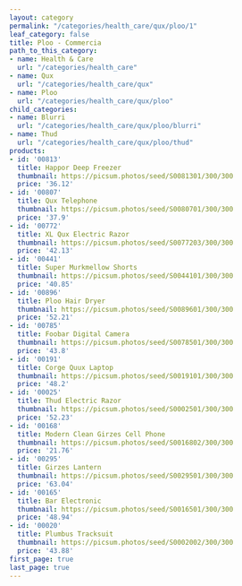```yaml
---
layout: category
permalink: "/categories/health_care/qux/ploo/1"
leaf_category: false
title: Ploo - Commercia
path_to_this_category:
- name: Health & Care
  url: "/categories/health_care"
- name: Qux
  url: "/categories/health_care/qux"
- name: Ploo
  url: "/categories/health_care/qux/ploo"
child_categories:
- name: Blurri
  url: "/categories/health_care/qux/ploo/blurri"
- name: Thud
  url: "/categories/health_care/qux/ploo/thud"
products:
- id: '00813'
  title: Happor Deep Freezer
  thumbnail: https://picsum.photos/seed/S0081301/300/300
  price: '36.12'
- id: '00807'
  title: Qux Telephone
  thumbnail: https://picsum.photos/seed/S0080701/300/300
  price: '37.9'
- id: '00772'
  title: XL Qux Electric Razor
  thumbnail: https://picsum.photos/seed/S0077203/300/300
  price: '42.13'
- id: '00441'
  title: Super Murkmellow Shorts
  thumbnail: https://picsum.photos/seed/S0044101/300/300
  price: '40.85'
- id: '00896'
  title: Ploo Hair Dryer
  thumbnail: https://picsum.photos/seed/S0089601/300/300
  price: '52.21'
- id: '00785'
  title: Foobar Digital Camera
  thumbnail: https://picsum.photos/seed/S0078501/300/300
  price: '43.8'
- id: '00191'
  title: Corge Quux Laptop
  thumbnail: https://picsum.photos/seed/S0019101/300/300
  price: '48.2'
- id: '00025'
  title: Thud Electric Razor
  thumbnail: https://picsum.photos/seed/S0002501/300/300
  price: '52.23'
- id: '00168'
  title: Modern Clean Girzes Cell Phone
  thumbnail: https://picsum.photos/seed/S0016802/300/300
  price: '21.76'
- id: '00295'
  title: Girzes Lantern
  thumbnail: https://picsum.photos/seed/S0029501/300/300
  price: '63.04'
- id: '00165'
  title: Bar Electronic
  thumbnail: https://picsum.photos/seed/S0016501/300/300
  price: '48.94'
- id: '00020'
  title: Plumbus Tracksuit
  thumbnail: https://picsum.photos/seed/S0002002/300/300
  price: '43.88'
first_page: true
last_page: true
---
```

